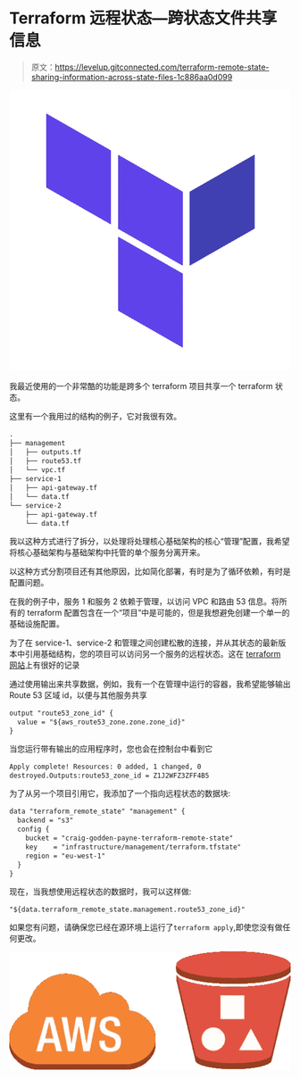 # Terraform 远程状态—跨状态文件共享信息

> 原文：<https://levelup.gitconnected.com/terraform-remote-state-sharing-information-across-state-files-1c886aa0d099>

![](img/bc61adb43b77b1cc5eb73bb02e031e6c.png)

我最近使用的一个非常酷的功能是跨多个 terraform 项目共享一个 terraform 状态。

这里有一个我用过的结构的例子，它对我很有效。

```
.
├── management
│   ├── outputs.tf
│   ├── route53.tf
│   └── vpc.tf
├── service-1
│   ├── api-gateway.tf
│   └── data.tf
└── service-2
    ├── api-gateway.tf
    └── data.tf
```

我以这种方式进行了拆分，以处理将处理核心基础架构的核心“管理”配置，我希望将核心基础架构与基础架构中托管的单个服务分离开来。

以这种方式分割项目还有其他原因，比如简化部署，有时是为了循环依赖，有时是配置问题。

在我的例子中，服务 1 和服务 2 依赖于管理，以访问 VPC 和路由 53 信息。将所有的 terraform 配置包含在一个“项目”中是可能的，但是我想避免创建一个单一的基础设施配置。

为了在 service-1、service-2 和管理之间创建松散的连接，并从其状态的最新版本中引用基础结构，您的项目可以访问另一个服务的远程状态。这在 [terraform 网站](https://www.terraform.io/docs/providers/terraform/d/remote_state.html)上有很好的记录

通过使用输出来共享数据，例如，我有一个在管理中运行的容器，我希望能够输出 Route 53 区域 id，以便与其他服务共享

```
output "route53_zone_id" {
  value = "${aws_route53_zone.zone.zone_id}"
}
```

当您运行带有输出的应用程序时，您也会在控制台中看到它

```
Apply complete! Resources: 0 added, 1 changed, 0 destroyed.Outputs:route53_zone_id = Z1J2WFZ3ZFF4B5
```

为了从另一个项目引用它，我添加了一个指向远程状态的数据块:

```
data "terraform_remote_state" "management" {
  backend = "s3"
  config {
    bucket = "craig-godden-payne-terraform-remote-state"
    key    = "infrastructure/management/terraform.tfstate"
    region = "eu-west-1"
  }
}
```

现在，当我想使用远程状态的数据时，我可以这样做:

```
"${data.terraform_remote_state.management.route53_zone_id}"
```

如果您有问题，请确保您已经在源环境上运行了`terraform apply`,即使您没有做任何更改。

![](img/d270ea1bc487aa00a4f9f7aa51b4a6aa.png)